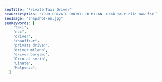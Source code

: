 ```yaml
---
seoTitle: "Private Taxi Driver"
seoDescription: "YOUR PRIVATE DRIVER IN MILAN. Book your ride now for less than 2€/km. Telephone.Whatsapp.Telegram. Enjoy the comfort.. "
seoImage: "snapshot-en.jpg"
seoKeywords: [
    "taxi",
    "ncc",
    "driver",
    "chauffeur",
    "private driver",
    "driver milano",
    "driver bergamo",
    "Orio al serio",
    "Linate",
    "Malpensa",
  ]
---
```

